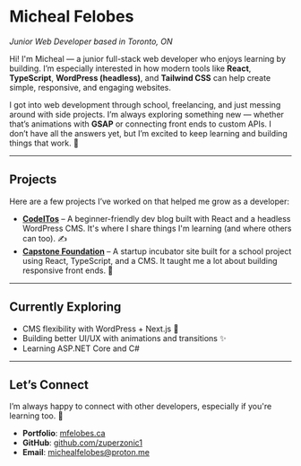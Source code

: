 # Micheal Felobes  
*Junior Web Developer based in Toronto, ON*  

Hi! I'm Micheal — a junior full-stack web developer who enjoys learning by building. I’m especially interested in how modern tools like **React**, **TypeScript**, **WordPress (headless)**, and **Tailwind CSS** can help create simple, responsive, and engaging websites.

I got into web development through school, freelancing, and just messing around with side projects. I’m always exploring something new — whether that’s animations with **GSAP** or connecting front ends to custom APIs. I don’t have all the answers yet, but I’m excited to keep learning and building things that work. 🚀

---

## Projects

Here are a few projects I’ve worked on that helped me grow as a developer:

- [**CodeITos**](http://codeitos.mfelobes.ca) – A beginner-friendly dev blog built with React and a headless WordPress CMS. It's where I share things I'm learning (and where others can too). ✍️  
- [**Capstone Foundation**](http://capstonefund.vercel.app) – A startup incubator site built for a school project using React, TypeScript, and a CMS. It taught me a lot about building responsive front ends. 🌱

---

## Currently Exploring
 
- CMS flexibility with WordPress + Next.js 🧩  
- Building better UI/UX with animations and transitions ✨
- Learning ASP.NET Core and C#

---

## Let’s Connect

I’m always happy to connect with other developers, especially if you're learning too. 🤝

- **Portfolio**: [mfelobes.ca](http://mfelobes.ca)  
- **GitHub**: [github.com/zuperzonic1](https://github.com/zuperzonic1)  
- **Email**: [michealfelobes@proton.me](mailto:michealfelobes@proton.me)
